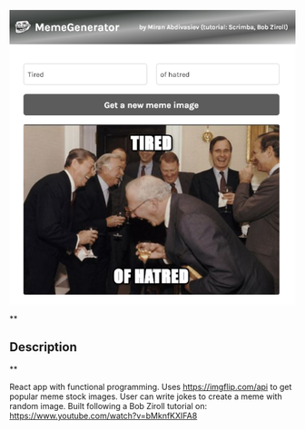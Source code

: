 ![Meme Generator app](screenshot.png)

\*\*

## Description

\*\*

React app with functional programming. Uses https://imgflip.com/api to get popular meme stock images. User can write jokes to create a meme with random image. Built following a Bob Ziroll tutorial on: https://www.youtube.com/watch?v=bMknfKXIFA8
